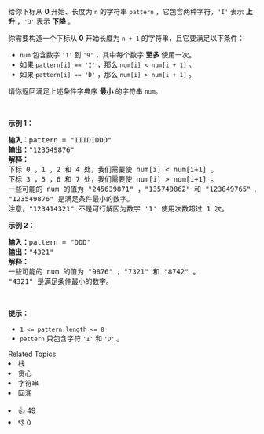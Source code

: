 <p>给你下标从 <strong>0</strong> 开始、长度为 <code>n</code>&nbsp;的字符串&nbsp;<code>pattern</code>&nbsp;，它包含两种字符，<code>'I'</code>&nbsp;表示 <strong>上升</strong>&nbsp;，<code>'D'</code>&nbsp;表示 <strong>下降</strong>&nbsp;。</p>

<p>你需要构造一个下标从 <strong>0</strong>&nbsp;开始长度为&nbsp;<code>n + 1</code>&nbsp;的字符串，且它要满足以下条件：</p>

<ul> 
 <li><code>num</code>&nbsp;包含数字&nbsp;<code>'1'</code>&nbsp;到&nbsp;<code>'9'</code>&nbsp;，其中每个数字&nbsp;<strong>至多</strong>&nbsp;使用一次。</li> 
 <li>如果&nbsp;<code>pattern[i] == 'I'</code>&nbsp;，那么&nbsp;<code>num[i] &lt; num[i + 1]</code>&nbsp;。</li> 
 <li>如果&nbsp;<code>pattern[i] == 'D'</code>&nbsp;，那么&nbsp;<code>num[i] &gt; num[i + 1]</code>&nbsp;。</li> 
</ul>

<p>请你返回满足上述条件字典序 <strong>最小</strong>&nbsp;的字符串<em>&nbsp;</em><code>num</code>。</p>

<p>&nbsp;</p>

<p><strong>示例 1：</strong></p>

<pre>
<b>输入：</b>pattern = "IIIDIDDD"
<b>输出：</b>"123549876"
<strong>解释：
</strong>下标 0 ，1 ，2 和 4 处，我们需要使 num[i] &lt; num[i+1] 。
下标 3 ，5 ，6 和 7 处，我们需要使 num[i] &gt; num[i+1] 。
一些可能的 num 的值为 "245639871" ，"135749862" 和 "123849765" 。
"123549876" 是满足条件最小的数字。
注意，"123414321" 不是可行解因为数字 '1' 使用次数超过 1 次。</pre>

<p><strong>示例 2：</strong></p>

<pre>
<b>输入：</b>pattern = "DDD"
<b>输出：</b>"4321"
<strong>解释：</strong>
一些可能的 num 的值为 "9876" ，"7321" 和 "8742" 。
"4321" 是满足条件最小的数字。
</pre>

<p>&nbsp;</p>

<p><strong>提示：</strong></p>

<ul> 
 <li><code>1 &lt;= pattern.length &lt;= 8</code></li> 
 <li><code>pattern</code>&nbsp;只包含字符&nbsp;<code>'I'</code> 和&nbsp;<code>'D'</code> 。</li> 
</ul>

<div><div>Related Topics</div><div><li>栈</li><li>贪心</li><li>字符串</li><li>回溯</li></div></div><br><div><li>👍 49</li><li>👎 0</li></div>